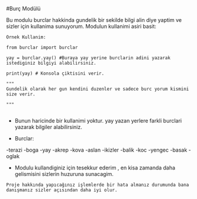 #Burç Modülü


Bu modulu burclar hakkinda gundelik bir sekilde bilgi alin diye yaptim ve sizler için kullanima sunuyorum.
Modulun kullanimi asiri basit:


```
Ornek Kullanim:

from burclar import burclar

yay = burclar.yay() #Buraya yay yerine burclarin adini yazarak istediginiz bilgiyi alabilirsiniz.

print(yay) # Konsola çiktisini verir.

"""
Gundelik olarak her gun kendini duzenler ve sadece burc yorum kismini size verir.

"""


```
- Bunun haricinde bir kullanimi yoktur. yay yazan yerlere farkli burclari yazarak bilgiler alabilirsiniz.

- Burclar:

-terazi
-boga
-yay
-akrep
-kova
-aslan
-ikizler
-balik 
-koc
-yengec
-basak
-oglak

- Modulu kullandiginiz için tesekkur ederim , en kisa zamanda daha gelismisini sizlerin huzuruna sunacagim.

`Proje hakkında yapıcağınız işlemlerde bir hata almanız durumunda bana danışmanız sizler açısından daha iyi olur.`
